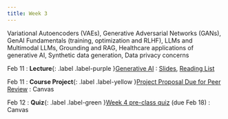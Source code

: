 ```yaml
---
title: Week 3
---
```


Variational Autoencoders (VAEs), Generative Adversarial Networks (GANs), GenAI Fundamentals (training, optimization and RLHF), LLMs and Multimodal LLMs, Grounding and RAG, Healthcare applications of generative AI, Synthetic data generation, Data privacy concerns

Feb 11
: **Lecture**{: .label .label-purple }[Generative AI](lectures/week03)
  : [Slides](#), [Reading List](lectures/week03)

Feb 11
: **Course Project**{: .label .label-yellow }[Project Proposal Due for Peer Review](#)
  : Canvas

Feb 12
: **Quiz**{: .label .label-green }[Week 4 pre-class quiz](#) (due Feb 18)
  : Canvas